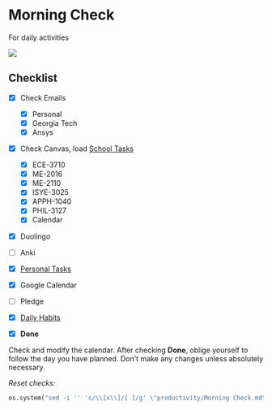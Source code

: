 # Morning Check
For daily activities

![](../media/Pasted%20image%2020241106071600.png)

## Checklist

- [x] Check Emails
	- [x] Personal
	- [x] Georgia Tech
	- [x] Ansys
- [x] Check Canvas, load [School Tasks](School%20Tasks.md)
	- [x] ECE-3710
	- [x] ME-2016
	- [x] ME-2110
	- [x] ISYE-3025
	- [x] APPH-1040
	- [x] PHIL-3127
	- [x] Calendar
- [x] Duolingo
- [ ] Anki 
- [x] [Personal Tasks](Personal%20Tasks.md)
- [x] Google Calendar
- [ ] Pledge
- [x] [Daily Habits](https://app.dailyhabits.xyz)
- [x] **Done**


Check and modify the calendar. After checking **Done**, oblige yourself to follow the day you have planned. Don't make any changes unless absolutely necessary.



*Reset checks:*
```python
os.system("sed -i '' 's/\\[x\\]/[ ]/g' \"productivity/Morning Check.md\"")
```